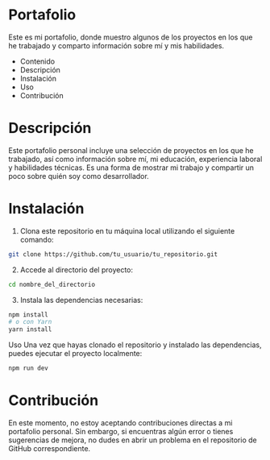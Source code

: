 # Portafolio
Este es mi portafolio, donde muestro algunos de los proyectos en los que he trabajado y comparto información sobre mí y mis habilidades.

- Contenido
- Descripción
- Instalación
- Uso
- Contribución

# Descripción
Este portafolio personal incluye una selección de proyectos en los que he trabajado, así como información sobre mí, mi educación, experiencia laboral y habilidades técnicas. Es una forma de mostrar mi trabajo y compartir un poco sobre quién soy como desarrollador.

# Instalación
1. Clona este repositorio en tu máquina local utilizando el siguiente comando:
```bash
git clone https://github.com/tu_usuario/tu_repositorio.git

```
2. Accede al directorio del proyecto:
```bash
cd nombre_del_directorio

```

3. Instala las dependencias necesarias:
```bash
npm install
# o con Yarn
yarn install

```


Uso
Una vez que hayas clonado el repositorio y instalado las dependencias, puedes ejecutar el proyecto localmente:
```bash
npm run dev

```

# Contribución
En este momento, no estoy aceptando contribuciones directas a mi portafolio personal. Sin embargo, si encuentras algún error o tienes sugerencias de mejora, no dudes en abrir un problema en el repositorio de GitHub correspondiente.
